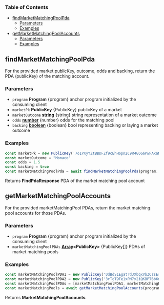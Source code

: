 <!-- Generated by documentation.js. Update this documentation by updating the source code. -->

### Table of Contents

*   [findMarketMatchingPoolPda][1]
    *   [Parameters][2]
    *   [Examples][3]
*   [getMarketMatchingPoolAccounts][4]
    *   [Parameters][5]
    *   [Examples][6]

## findMarketMatchingPoolPda

For the provided market publicKey, outcome, odds and backing, return the PDA (publicKey) of the matching account.

### Parameters

*   `program` **Program** {program} anchor program initialized by the consuming client
*   `marketPk` **PublicKey** {PublicKey} publicKey of a market
*   `marketOutcome` **[string][7]** {string} string representation of a market outcome
*   `odds` **[number][8]** {number} odds for the matching pool
*   `backing` **[boolean][9]** {boolean} bool representing backing or laying a market outcome

### Examples

```javascript
const marketPk = new PublicKey('7o1PXyYZtBBDFZf9cEhHopn2C9R4G6GaPwFAxaNWM33D')
const marketOutcome = "Monaco"
const odds = 1.5
const backing = true
const marketMatchingPoolPda = await findMarketMatchingPoolPda(program, marketPK, marketOutcome, odds, backing)
```

Returns **FindPdaResponse** PDA of the market matching pool account

## getMarketMatchingPoolAccounts

For the provided marketMatchingPool PDAs, return the market matching pool accounts for those PDAs.

### Parameters

*   `program` **Program** {program} anchor program initialized by the consuming client
*   `marketMatchingPoolPDAs` **[Array][10]\<PublicKey>** {PublicKey\[]} PDAs of market matching pools

### Examples

```javascript
const marketMatchingPoolPDA1 = new PublicKey('DdBdS1EgatrdJXbqxVbZCzsErTXApyVyrJdaDGTiY56R')
const marketMatchingPoolPDA2 = new PublicKey('3rTcT9Fe1xPM7x2iQKBPT6b6nPPuUWa9s2p3WxEMV1P1')
const marketMatchingPoolPDAs = [marketMatchingPoolPDA1, marketMatchingPoolPDA2]
const marketMatchingPools = await getMarketMatchingPoolAccounts(program, marketMatchingPoolPDAs)
```

Returns **MarketMatchingPoolAccounts**&#x20;

[1]: #findmarketmatchingpoolpda

[2]: #parameters

[3]: #examples

[4]: #getmarketmatchingpoolaccounts

[5]: #parameters-1

[6]: #examples-1

[7]: https://developer.mozilla.org/docs/Web/JavaScript/Reference/Global_Objects/String

[8]: https://developer.mozilla.org/docs/Web/JavaScript/Reference/Global_Objects/Number

[9]: https://developer.mozilla.org/docs/Web/JavaScript/Reference/Global_Objects/Boolean

[10]: https://developer.mozilla.org/docs/Web/JavaScript/Reference/Global_Objects/Array
